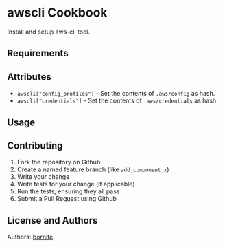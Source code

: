 awscli Cookbook
=============================

Install and setup aws-cli tool.

Requirements
------------

Attributes
----------
* `awscli["config_profiles"]` - Set the contents of `.aws/config` as hash.
* `awscli["credentials"]` - Set the contents of `.aws/credentials` as hash.

Usage
-----

Contributing
------------

1. Fork the repository on Github
2. Create a named feature branch (like `add_component_x`)
3. Write your change
4. Write tests for your change (if applicable)
5. Run the tests, ensuring they all pass
6. Submit a Pull Request using Github

License and Authors
-------------------
Authors: [bornite](https://github.com/bornite)
